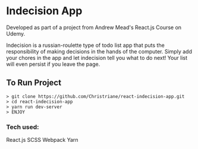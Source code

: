 # Indecision App
Developed as part of a project from Andrew Mead's React.js Course on Udemy.

Indecision  is a russian-roulette type of todo list app that puts the responsibility of making decisions in the hands of the computer.
Simply add your chores in the app and let indecision tell you what to do next! Your list will even persist if you leave the page.

## To Run Project 
```
> git clone https://github.com/Christriane/react-indecision-app.git
> cd react-indecision-app
> yarn run dev-server
> ENJOY
```

### Tech used:
React.js
SCSS
Webpack
Yarn

